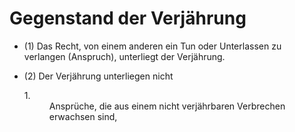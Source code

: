 # Gegenstand der Verjährung

- (1) Das Recht, von einem anderen ein Tun oder Unterlassen zu verlangen (Anspruch), unterliegt der Verjährung.

- (2) Der Verjährung unterliegen nicht <dl><dt>1.</dt><dd style="font-weight:normal;font-style:normal;text-decoration:none;"><div>Ansprüche, die aus einem nicht verjährbaren Verbrechen erwachsen sind,

